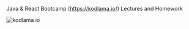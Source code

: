 Java & React Bootcamp (https://kodlama.io/)
Lectures and Homework


![kodlama io](https://user-images.githubusercontent.com/53793285/117135852-36ca2980-adb0-11eb-9d75-f6f74fcfb75d.jpg)
